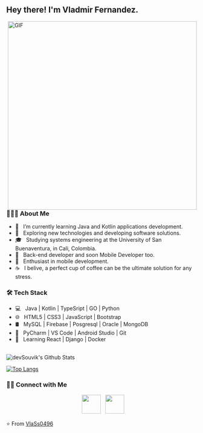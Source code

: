 <h2> Hey there! I'm Vladmir Fernandez. </h2>
<img align="right" alt="GIF" src="https://media2.giphy.com/media/d8KefZiJ2ae0VMAmsi/giphy.gif?cid=ecf05e47dznzanb8rw3mgv2k0hpzd3kgb5nlbcmpm46u3hzt&rid=giphy.gif&ct=g" width="500"/>

<h3> 👨🏻‍💻 About Me </h3>

- 🔭 &nbsp; I’m currently learning Java and Kotlin applications development. 
- 🤔 &nbsp; Exploring new technologies and developing software solutions.
- 🎓 &nbsp; Studying systems engineering at the University of San Buenaventura, in Cali, Colombia.
- 💼 &nbsp; Back-end developer and soon Mobile Developer too.
- 🌱 &nbsp; Enthusiast in mobile development.
- ☕ &nbsp; I belive, a perfect cup of coffee can be the ultimate solution for any stress. 

<h3>🛠 Tech Stack</h3>

- 💻 &nbsp; Java | Kotlin | TypeSript | GO | Python
- 🌐 &nbsp; HTML5 | CSS3 | JavaScript | Bootstrap 
- 🛢 &nbsp; MySQL | Firebase | Posgresql | Oracle | MongoDB
- 🔧 &nbsp; PyCharm | VS Code | Android Studio | Git 
- 🤔 &nbsp; Learning React | Django | Docker


<br>

<img align="center" src="https://github-readme-stats.vercel.app/api?username=VlaSs0496&include_all_commits=true&count_private=true&show_icons=true&line_height=20&title_color=7A7ADB&icon_color=2234AE&text_color=D3D3D3&bg_color=0,000000,130F40" alt="devSouvik's Github Stats">

</br>

[![Top Langs](https://github-readme-stats.vercel.app/api/top-langs/?username=VlaSs0496&layout=compact&text_color=daf7dc&bg_color=151515)](https://github.com/VlaSs0496/github-readme-stats)


<h3> 🤝🏻 Connect with Me </h3>

<p align="center">
&nbsp; <a href="https://www.instagram.com/vladimir0418/?hl=es" target="_blank" rel="noopener noreferrer"><img src="https://img.icons8.com/plasticine/100/000000/instagram-new.png" width="50" /></a>  
&nbsp; <a href="https://www.linkedin.com/in/vladimir-fernandez-9063731a9/" target="_blank" rel="noopener noreferrer"><img src="https://img.icons8.com/plasticine/100/000000/linkedin.png" width="50" /></a>
</p>

⭐️ From [VlaSs0496](https://github.com/VlaSs0496)
